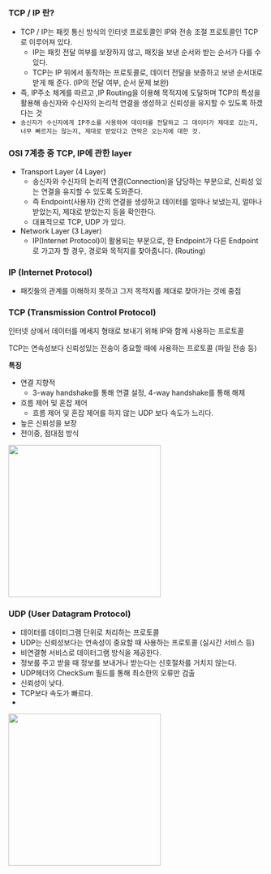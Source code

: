 ### TCP / IP 란?

- TCP / IP는 패킷 통신 방식의 인터넷 프로토콜인 IP와 전송 조절 프로토콜인 TCP로 이루어져 있다.
    - IP는 패킷  전달 여부를 보장하지 않고, 패킷을 보낸 순서와 받는 순서가 다를 수 있다.
    - TCP는 IP 위에서 동작하는 프로토콜로, 데이터 전달을 보증하고 보낸 순서대로 받게 해 준다.
      (IP의 전달 여부, 순서 문제 보완)
- 즉, IP주소 체계를 따르고 ,IP Routing을 이용해 목적지에 도달하며 TCP의 특성을 활용해 송신자와 수신자의 논리적 연결을 생성하고 신뢰성을 유지할 수 있도록 하겠다는 것
- `송신자가 수신자에게 IP주소를 사용하여 데이터를 전달하고 그 데이터가 제대로 갔는지, 너무 빠르지는 않는지, 제대로 받았다고 연락은 오는지에 대한 것.`

### OSI 7계층 중 TCP, IP에 관한 layer

- Transport Layer (4 Layer)
    - 송신자와 수신자의 논리적 연결(Connection)을 담당하는 부분으로, 신뢰성 있는 연결을 유지할 수 있도록 도와준다.
    - 즉 Endpoint(사용자) 간의 연결을 생성하고 데이터를 얼마나 보냈는지, 얼마나 받았는지, 제대로 받았는지 등을 확인한다.
    - 대표적으로 TCP, UDP 가 있다.
- Network Layer (3 Layer)
    - IP(Internet Protocol)이 활용되는 부분으로, 한 Endpoint가 다른 Endpoint로 가고자 할 경우, 경로와 목적지를 찾아줍니다. (Routing)

### IP (Internet Protocol)

- 패킷들의 관계를 이해하지 못하고 그저 목적지를 제대로 찾아가는 것에 중점

### TCP (Transmission Control Protocol)

인터넷 상에서 데이터를 메세지 형태로 보내기 위해 IP와 함께 사용하는 프로토콜

TCP는 연속성보다 신뢰성있는 전송이 중요할 때에 사용하는 프로토콜 (파일 전송 등)

**특징**

- 연결 지향적
    - 3-way handshake를 통해 연결 설정, 4-way handshake를 통해 해제
- 흐름 제어 및 혼잡 제어
    - 흐름 제어 및 혼잡 제어를 하지 않는 UDP 보다 속도가 느리다.
- 높은 신뢰성을 보장
- 전이중, 점대점 방식

<img src="https://user-images.githubusercontent.com/72093196/225388042-c0d25a1b-572f-4c99-b916-217ed28a7bec.png" width=300>

### UDP (User Datagram Protocol)
- 데이터를 데이터그램 단위로 처리하는 프로토콜
- UDP는 신뢰성보다는 연속성이 중요할 때 사용하는 프로토콜 (실시간 서비스 등)
- 비연결형 서비스로 데이터그램 방식을 제공한다.
- 정보를 주고 받을 때 정보를 보내거나 받는다는 신호절차를 거치지 않는다.
- UDP헤더의 CheckSum 필드를 통해 최소한의 오류만 검출
- 신뢰성이 낮다.
- TCP보다 속도가 빠르다.
- 
<img src="https://user-images.githubusercontent.com/72093196/225388596-e01b03f9-dbff-49d8-85e3-4e9b7177254e.png" width=300>